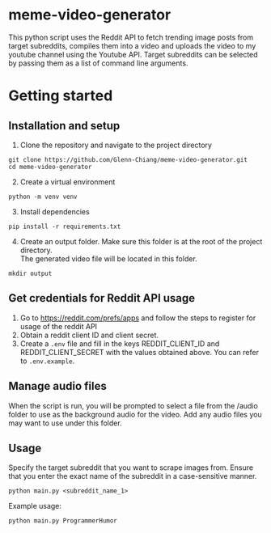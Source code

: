 ﻿# meme-video-generator
This python script uses the Reddit API to fetch trending image posts from target subreddits, compiles them into a video and uploads the video to my youtube channel using the Youtube API. Target subreddits can be selected by passing them as a list of command line arguments.
# Getting started
## Installation and setup
1. Clone the repository and navigate to the project directory
```
git clone https://github.com/Glenn-Chiang/meme-video-generator.git
cd meme-video-generator
```
2. Create a virtual environment
```
python -m venv venv
```
3. Install dependencies
```
pip install -r requirements.txt
```
4. Create an output folder. Make sure this folder is at the root of the project directory.  
The generated video file will be located in this folder.
```
mkdir output
```
## Get credentials for Reddit API usage
1. Go to https://reddit.com/prefs/apps and follow the steps to register for usage of the reddit API
2. Obtain a reddit client ID and client secret.
3. Create a `.env` file and fill in the keys REDDIT_CLIENT_ID and REDDIT_CLIENT_SECRET with the values obtained above. You can refer to `.env.example`.
## Manage audio files
When the script is run, you will be prompted to select a file from the /audio folder to use as the background audio for the video. Add any audio files you may want to use under this folder. 
## Usage
Specify the target subreddit that you want to scrape images from. Ensure that you enter the exact name of the subreddit in a case-sensitive manner.
```
python main.py <subreddit_name_1>
```
Example usage:
```
python main.py ProgrammerHumor
```
